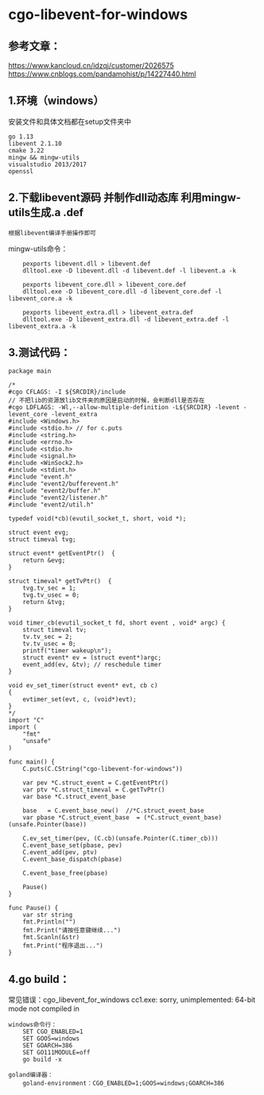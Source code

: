 # cgo-libevent-for-windows


## 参考文章：
https://www.kancloud.cn/idzqj/customer/2026575
https://www.cnblogs.com/pandamohist/p/14227440.html

## 1.环境（windows）
安装文件和具体文档都在setup文件夹中

    go 1.13
    libevent 2.1.10
    cmake 3.22
    mingw && mingw-utils
    visualstudio 2013/2017
    openssl

## 2.下载libevent源码 并制作dll动态库 利用mingw-utils生成.a .def
    根据libevent编译手册操作即可
    
mingw-utils命令：

        pexports libevent.dll > libevent.def
        dlltool.exe -D libevent.dll -d libevent.def -l libevent.a -k
        
        pexports libevent_core.dll > libevent_core.def
        dlltool.exe -D libevent_core.dll -d libevent_core.def -l libevent_core.a -k
        
        pexports libevent_extra.dll > libevent_extra.def
        dlltool.exe -D libevent_extra.dll -d libevent_extra.def -l libevent_extra.a -k
        
## 3.测试代码：
```
package main

/*
#cgo CFLAGS: -I ${SRCDIR}/include
// 不把lib的资源放lib文件夹的原因是启动的时候，会判断dll是否存在
#cgo LDFLAGS: -Wl,--allow-multiple-definition -L${SRCDIR} -levent -levent_core -levent_extra
#include <Windows.h>
#include <stdio.h> // for c.puts
#include <string.h>
#include <errno.h>
#include <stdio.h>
#include <signal.h>
#include <WinSock2.h>
#include <stdint.h>
#include "event.h"
#include "event2/bufferevent.h"
#include "event2/buffer.h"
#include "event2/listener.h"
#include "event2/util.h"

typedef void(*cb)(evutil_socket_t, short, void *);

struct event evg;
struct timeval tvg;

struct event* getEventPtr()  {
	return &evg;
}

struct timeval* getTvPtr()  {
	tvg.tv_sec = 1;
	tvg.tv_usec = 0;
	return &tvg;
}

void timer_cb(evutil_socket_t fd, short event , void* argc) {
	struct timeval tv;
	tv.tv_sec = 2;
	tv.tv_usec = 0;
	printf("timer wakeup\n");
	struct event* ev = (struct event*)argc;
	event_add(ev, &tv); // reschedule timer
}

void ev_set_timer(struct event* evt, cb c)
{
 	evtimer_set(evt, c, (void*)evt);
}
*/
import "C"
import (
	"fmt"
	"unsafe"
)

func main() {
	C.puts(C.CString("cgo-libevent-for-windows"))

	var pev *C.struct_event = C.getEventPtr()
	var ptv *C.struct_timeval = C.getTvPtr()
	var base *C.struct_event_base

	base   = C.event_base_new()  //*C.struct_event_base
	var pbase *C.struct_event_base  = (*C.struct_event_base)(unsafe.Pointer(base))

	C.ev_set_timer(pev, (C.cb)(unsafe.Pointer(C.timer_cb)))
	C.event_base_set(pbase, pev)
	C.event_add(pev, ptv)
	C.event_base_dispatch(pbase)

	C.event_base_free(pbase)

	Pause()
}

func Pause() {
	var str string
	fmt.Println("")
	fmt.Print("请按任意键继续...")
	fmt.Scanln(&str)
	fmt.Print("程序退出...")
}

```

## 4.go build：
常见错误：cgo_libevent_for_windows cc1.exe: sorry, unimplemented: 64-bit mode not compiled in

    windows命令行：
        SET CGO_ENABLED=1
        SET GOOS=windows
        SET GOARCH=386
        SET GO111MODULE=off
        go build -x
    
    goland编译器：
        goland-environment：CGO_ENABLED=1;GOOS=windows;GOARCH=386 
